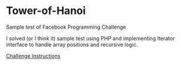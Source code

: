 Tower-of-Hanoi
==============

Sample test of Facebook Programming Challenge

I solved (or I think it) sample test using PHP and implementing Iterator interface to handle array positions and recursive logic.

[Challenge Instructions](Instructions.mb)
